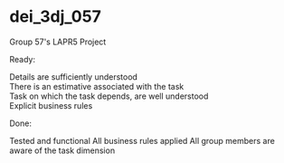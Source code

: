 # dei_3dj_057
Group 57's LAPR5 Project


Ready:

Details are sufficiently understood\
There is an estimative associated with the task\
Task on which the task depends, are well understood\
Explicit business rules

Done:

Tested and functional
All business rules applied
All group members are aware of the task dimension
	
